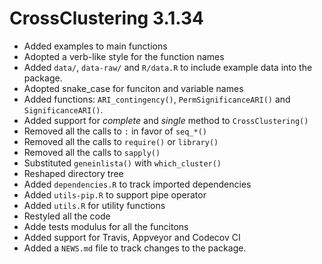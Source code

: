 # CrossClustering 3.1.34

* Added examples to main functions
* Adopted a verb-like style for the function names
* Added `data/`, `data-raw/` and `R/data.R` to include example data into the
  package.
* Adopted snake_case for funciton and variable names
* Added functions: `ARI_contingency()`, `PermSignificanceARI()` and
  `SignificanceARI()`.
* Added support for _complete_ and _single_ method to `CrossClustering()`
* Removed all the calls to `:` in favor of `seq_*()`
* Removed all the calls to `require()` or `library()`
* Removed all the calls to `sapply()`
* Substituted `geneinlista()` with `which_cluster()`
* Reshaped directory tree
* Added `dependencies.R` to track imported dependencies
* Added `utils-pip.R` to support pipe operator
* Added `utils.R` for utility functions
* Restyled all the code
* Adde tests modulus for all the funcitons
* Added support for Travis, Appveyor and Codecov CI 
* Added a `NEWS.md` file to track changes to the package.

